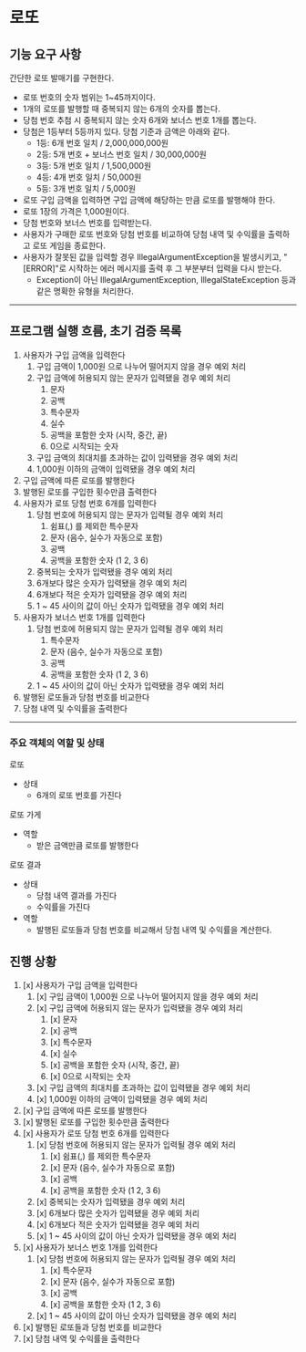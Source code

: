 # 로또

## 기능 요구 사항
간단한 로또 발매기를 구현한다.

- 로또 번호의 숫자 범위는 1~45까지이다.
- 1개의 로또를 발행할 때 중복되지 않는 6개의 숫자를 뽑는다.
- 당첨 번호 추첨 시 중복되지 않는 숫자 6개와 보너스 번호 1개를 뽑는다.
- 당첨은 1등부터 5등까지 있다. 당첨 기준과 금액은 아래와 같다.
  - 1등: 6개 번호 일치 / 2,000,000,000원
  - 2등: 5개 번호 + 보너스 번호 일치 / 30,000,000원
  - 3등: 5개 번호 일치 / 1,500,000원
  - 4등: 4개 번호 일치 / 50,000원
  - 5등: 3개 번호 일치 / 5,000원
- 로또 구입 금액을 입력하면 구입 금액에 해당하는 만큼 로또를 발행해야 한다.
- 로또 1장의 가격은 1,000원이다.
- 당첨 번호와 보너스 번호를 입력받는다.
- 사용자가 구매한 로또 번호와 당첨 번호를 비교하여 당첨 내역 및 수익률을 출력하고 로또 게임을 종료한다.
- 사용자가 잘못된 값을 입력할 경우 IllegalArgumentException을 발생시키고, "[ERROR]"로 시작하는 에러 메시지를 출력 후 그 부분부터 입력을 다시 받는다.
  - Exception이 아닌 IllegalArgumentException, IllegalStateException 등과 같은 명확한 유형을 처리한다.

---
## 프로그램 실행 흐름, 초기 검증 목록
1. 사용자가 구입 금액을 입력한다
   1. 구입 금액이 1,000원 으로 나누어 떨어지지 않을 경우 예외 처리
   2. 구입 금액에 허용되지 않는 문자가 입력됐을 경우 예외 처리
      1. 문자
      2. 공백
      3. 특수문자
      4. 실수
      5. 공백을 포함한 숫자 (시작, 중간, 끝)
      6. 0으로 시작되는 숫자
   3. 구입 금액의 최대치를 초과하는 값이 입력됐을 경우 예외 처리
   4. 1,000원 이하의 금액이 입력됐을 경우 예외 처리
2. 구입 금액에 따른 로또를 발행한다
3. 발행된 로또를 구입한 횟수만큼 출력한다
4. 사용자가 로또 당첨 번호 6개를 입력한다
   1. 당첨 번호에 허용되지 않는 문자가 입력될 경우 예외 처리
      1. 쉼표(,) 를 제외한 특수문자
      2. 문자 (음수, 실수가 자동으로 포함)
      3. 공백
      4. 공백을 포함한 숫자 (1 2, 3 6)
   2. 중복되는 숫자가 입력됐을 경우 예외 처리
   3. 6개보다 많은 숫자가 입력됐을 경우 예외 처리
   4. 6개보다 적은 숫자가 입력됐을 경우 예외 처리
   5. 1 ~ 45 사이의 값이 아닌 숫자가 입력됐을 경우 예외 처리
5. 사용자가 보너스 번호 1개를 입력한다
    1. 당첨 번호에 허용되지 않는 문자가 입력될 경우 예외 처리
       1. 특수문자
       2. 문자 (음수, 실수가 자동으로 포함) 
       3. 공백
       4. 공백을 포함한 숫자 (1 2, 3 6)
    2. 1 ~ 45 사이의 값이 아닌 숫자가 입력됐을 경우 예외 처리
6. 발행된 로또들과 당첨 번호를 비교한다
7. 당첨 내역 및 수익률을 출력한다

---
### 주요 객체의 역할 및 상태

로또
- 상태
  - 6개의 로또 번호를 가진다
    
로또 가게
- 역할
  - 받은 금액만큼 로또를 발행한다

로또 결과
- 상태
  - 당첨 내역 결과를 가진다
  - 수익률을 가진다
- 역할
  - 발행된 로또들과 당첨 번호를 비교해서 당첨 내역 및 수익률을 계산한다.

## 진행 상황
1. [x] 사용자가 구입 금액을 입력한다
    1. [x] 구입 금액이 1,000원 으로 나누어 떨어지지 않을 경우 예외 처리
    2. [x] 구입 금액에 허용되지 않는 문자가 입력됐을 경우 예외 처리
        1. [x] 문자
        2. [x] 공백
        3. [x] 특수문자
        4. [x] 실수
        5. [x] 공백을 포함한 숫자 (시작, 중간, 끝)
        6. [x] 0으로 시작되는 숫자
    3. [x] 구입 금액의 최대치를 초과하는 값이 입력됐을 경우 예외 처리
    4. [x] 1,000원 이하의 금액이 입력됐을 경우 예외 처리
2. [x] 구입 금액에 따른 로또를 발행한다
3. [x] 발행된 로또를 구입한 횟수만큼 출력한다
4. [x] 사용자가 로또 당첨 번호 6개를 입력한다
    1. [x] 당첨 번호에 허용되지 않는 문자가 입력될 경우 예외 처리
        1. [x] 쉼표(,) 를 제외한 특수문자
        2. [x] 문자 (음수, 실수가 자동으로 포함)
        3. [x] 공백
        4. [x] 공백을 포함한 숫자 (1 2, 3 6)
    2. [x] 중복되는 숫자가 입력됐을 경우 예외 처리
    3. [x] 6개보다 많은 숫자가 입력됐을 경우 예외 처리
    4. [x] 6개보다 적은 숫자가 입력됐을 경우 예외 처리
    5. [x] 1 ~ 45 사이의 값이 아닌 숫자가 입력됐을 경우 예외 처리
5. [x] 사용자가 보너스 번호 1개를 입력한다
    1. [x] 당첨 번호에 허용되지 않는 문자가 입력될 경우 예외 처리
        1. [x] 특수문자
        2. [x] 문자 (음수, 실수가 자동으로 포함)
        3. [x] 공백
        4. [x] 공백을 포함한 숫자 (1 2, 3 6)
    2. [x] 1 ~ 45 사이의 값이 아닌 숫자가 입력됐을 경우 예외 처리
6. [x] 발행된 로또들과 당첨 번호를 비교한다
7. [x] 당첨 내역 및 수익률을 출력한다
